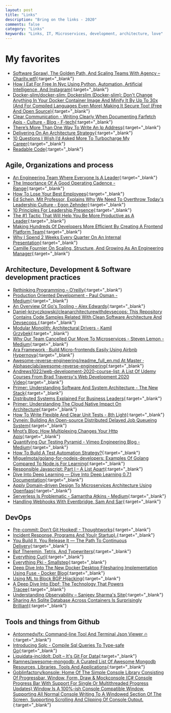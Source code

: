 ```yaml
---
layout: post
title: "Links"
description: "Bring on the links - 2020"
comments: false
category: "Links"
keywords: "Links, IT, Microservices, development, architecture, love"
---
```

<!-- markdownlint-disable MD033 MD020 MD025-->
# My favorites<a name="favorites"></a>

- [Software Sprawl, The Golden Path, And Scaling Teams With Agency – Charity.wtf](https://charity.wtf/2018/12/02/software-sprawl-the-golden-path-and-scaling-teams-with-agency/){:target="_blank"}
- [How I Eat For Free In Nyc Using Python, Automation, Artificial Intelligence, And Instagram](https://medium.com/@chrisbuetti/how-i-eat-for-free-in-nyc-using-python-automation-artificial-intelligence-and-instagram-a5ed8a1e2a10){:target="_blank"}
- [Docker-slim/docker-slim: Dockerslim (Docker-slim): Don't Change Anything In Your Docker Container Image And Minify It By Up To 30x (And For Compiled Languages Even More) Making It Secure Too! (Free And Open Source)](https://github.com/docker-slim/docker-slim){:target="_blank"}
- [Clear Communication - Writing Clearly When Documenting Farfetch Apis - Culture - Blog - F-tech](https://www.farfetchtechblog.com/en/blog/post/clear-communication-writing-clearly-when-documenting-farfetch-apis/){:target="_blank"}
- [There’s More Than One Way To Write An Ip Address](https://ma.ttias.be/theres-more-than-one-way-to-write-an-ip-address/){:target="_blank"}
- [Delivering On An Architecture Strategy](https://blog.thepete.net/blog/2019/12/09/delivering-on-an-architecture-strategy/){:target="_blank"}
- [10 Questions I Wish I’d Asked More To Turbocharge My Career](https://medium.com/@joulee/10-questions-i-wish-id-asked-more-to-turbocharge-my-career-afad1b0fa501){:target="_blank"}
- [Readable Code](https://blog.pragmaticengineer.com/readable-code/){:target="_blank"}

## Agile, Organizations and process<a name="agile"></a>

- [An Engineering Team Where Everyone Is A Leader](https://blog.pragmaticengineer.com/a-team-where-everyone-is-a-leader/){:target="_blank"}
- [The Importance Of A Good Operating Cadence - Range](https://www.range.co/blog/the-importance-of-a-good-operating-cadence){:target="_blank"}
- [How To Lose Your Best Employees](https://hbr.org/2018/04/how-to-lose-your-best-employees){:target="_blank"}
- [Ed Schein, Mit Professor, Explains Why We Need To Overthrow Today's Leadership Culture - Egon Zehnder](https://www.egonzehnder.com/insight/in-conversation-with-ed-schein?__s=wakwmyepmhismx8ehtnp){:target="_blank"}
- [10 Principles For Leadership Presence](https://www.strategy-business.com/article/10-principles-for-leadership-presence?__s=wakwmyepmhismx8ehtnp){:target="_blank"}
- [The #1 Tactic That Will Help You Be More Productive as A Leader](https://www.leadershipnow.com/leadingblog/){:target="_blank"}
- [Making Hundreds Of Developers More Efficient By Creating A Frontend Platform Team](https://product.hubspot.com/blog/frontend-platform){:target="_blank"}
- [Why I Spend 2 Weeks Every Quarter On An Internal Presentation](https://medium.com/@collinmathilde/why-i-spend-2-weeks-every-quarter-on-an-internal-presentation-d5b3bdebd5f8){:target="_blank"}
- [Camille Fournier On Scaling, Structure, And Growing As An Engineering Manager](https://blog.gitprime.com/camille-fournier-on-scaling-structure-and-growing-as-an-engineering-manager/){:target="_blank"}

## Architecture, Development & Software development practices <a name="development"></a>

- [Rethinking Programming – O’reilly](https://www.oreilly.com/radar/rethinking-programming/){:target="_blank"}
- [Production Oriented Development - Paul Osman - Medium](https://medium.com/@paulosman/production-oriented-development-8ae05f8cc7ea){:target="_blank"}
- [An Overview Of Go's Tooling - Alex Edwards](https://www.alexedwards.net/blog/an-overview-of-go-tooling){:target="_blank"}
- [Daniel-krzyczkowski/cleanarchitecturewithdevsecops: This Repository Contains Code Samples Related With Clean Software Architecture And Devsecops.](https://github.com/Daniel-Krzyczkowski/CleanArchitectureWithDevSecOps){:target="_blank"}
- [Modular Monolith: Architectural Drivers - Kamil Grzybek](http://www.kamilgrzybek.com/design/modular-monolith-architectural-drivers/){:target="_blank"}
- [Why Our Team Cancelled Our Move To Microservices - Steven Lemon - Medium](https://medium.com/@steven.lemon182/why-our-team-cancelled-our-move-to-microservices-8fd87898d952){:target="_blank"}
- [Ara Framework · Build Micro-frontends Easily Using Airbnb Hypernova](https://ara-framework.github.io/website/){:target="_blank"}
- [Awesome-reverse-engineering/readme_full_en.md At Master · Alphaseclab/awesome-reverse-engineering](https://github.com/alphaSeclab/awesome-reverse-engineering/blob/master/Readme_full_en.md){:target="_blank"}
- [Andrews1022/web-development-2020-course-list: A List Of Udemy Courses From Brad Traversy's Web Development 2020 Video](https://github.com/andrews1022/web-development-2020-course-list){:target="_blank"}
- [Primer: Understanding Software And System Architecture - The New Stack](https://thenewstack.io/primer-understanding-software-and-system-architecture/){:target="_blank"}
- [Distributed Systems Explained For Business Leaders](https://thenewstack.io/primer-distributed-systems-and-cloud-native-computing/){:target="_blank"}
- [Primer: Understanding The Cloud Native Impact On Architecture](https://thenewstack.io/primer-understanding-the-cloud-native-impact-on-architecture/){:target="_blank"}
- [How To Write Flexible And Clear Unit Tests - 8th Light](https://8thlight.com/blog/rani-zilpelwar/2019/12/10/write-flexible-and-clear-unit-tests.html){:target="_blank"}
- [Dynein: Building An Open-source Distributed Delayed Job Queueing System](https://medium.com/airbnb-engineering/dynein-building-a-distributed-delayed-job-queueing-system-93ab10f05f99){:target="_blank"}
- [Mnot’s Blog: How Multiplexing Changes Your Http Apis](https://www.mnot.net/blog/2019/10/13/h2_api_multiplexing){:target="_blank"}
- [Quantifying Our Testing Pyramid - Vimeo Engineering Blog - Medium](https://medium.com/vimeo-engineering-blog/quantifying-our-testing-pyramid-aa223c82b92c){:target="_blank"}
- [How To Build A Test Automation Strategy?](https://www.simform.com/test-automation-strategy/){:target="_blank"}
- [Miguelmota/golang-for-nodejs-developers: Examples Of Golang Compared To Node.js For Learning](https://github.com/miguelmota/golang-for-nodejs-developers){:target="_blank"}
- [Responsible Javascript: Part I – A List Apart](https://alistapart.com/article/responsible-javascript-part-1/){:target="_blank"}
- [Dive Into Deep Learning — Dive Into Deep Learning 0.7.1 Documentation](https://d2l.ai/){:target="_blank"}
- [Apply Domain-driven Design To Microservices Architecture Using Openfaas](https://medium.com/red-gold/telar-social-media-architecture-using-domain-driven-design-for-microservices-319c514199e4){:target="_blank"}
- [Serverless Is Problematic - Samantha Atkins - Medium](https://medium.com/@sjatkins/serverless-is-problematic-3335ffaabc44){:target="_blank"}
- [Handling Webhooks With Eventbridge, Sam And Sar](https://serverless.pub/webhooks-with-evenbridge/){:target="_blank"}

## DevOps<a name="devops"></a>

- [Pre-commit: Don’t Git Hooked! - Thoughtworks](https://www.thoughtworks.com/insights/blog/pre-commit-don-t-git-hooked){:target="_blank"}
- [Incident Response, Programs And You(r Startup).](https://lethain.com/incident-response-programs-and-your-startup/){:target="_blank"}
- [You Build It, You Release It — The Path To Continuous Delivery](https://medium.com/wandera-engineering/you-build-it-you-release-it-the-path-to-continuous-delivery-c5a4d7edd75d){:target="_blank"}
- [Bpf Theremin, Tetris, And Typewriters](http://www.brendangregg.com/blog/2019-12-22/bpf-theremin.html){:target="_blank"}
- [Everything Curl](https://bagder.gitbook.io/everything-curl/){:target="_blank"}
- [Everything Pki - Smallstep](https://smallstep.com/blog/everything-pki/){:target="_blank"}
- [Deep Dive Into The New Docker Desktop Filesharing Implementation Using Fuse - Docker Blog](https://www.docker.com/blog/deep-dive-into-new-docker-desktop-filesharing-implementation/){:target="_blank"}
- [Using ML to Block BGP Hijacking](https://www.usenix.org/system/files/login/articles/login_winter19_02_camp.pdf){:target="_blank"}
- [A Deep Dive Into Ebpf: The Technology That Powers Tracee](https://blog.aquasec.com/intro-ebpf-tracing-containers){:target="_blank"}
- [Understanding Observability – Sanjeev Sharma's Site](https://sdarchitect.blog/2020/01/08/understanding-observability/){:target="_blank"}
- [Sharing An Sqlite Database Across Containers Is Surprisingly Brilliant](https://medium.com/@rbranson/sharing-sqlite-databases-across-containers-is-surprisingly-brilliant-bacb8d753054){:target="_blank"}

## Tools and things from Github <a name="tools"></a>

- [Antonmedv/fx: Command-line Tool And Terminal Json Viewer 🔥](https://github.com/antonmedv/fx){:target="_blank"}
- [Introducing Sqlc - Compile Sql Queries To Type-safe Go](https://conroy.org/introducing-sqlc){:target="_blank"}
- [Liquidata-inc/dolt: Dolt – It's Git For Data](https://github.com/liquidata-inc/dolt){:target="_blank"}
- [Ramnes/awesome-mongodb: A Curated List Of Awesome Mongodb Resources, Libraries, Tools And Applications](https://github.com/ramnes/awesome-mongodb){:target="_blank"}
- [Goblinfactory/konsole: Home Of The Simple Console Library Consisting Of Progressbar, Window, Form, Draw & Mockconsole (C# Console Progress Bar With Support For Single Or Multithreaded Progress Updates) Window Is A 100%-ish Console Compatible Window, Supporting All Normal Console Writing To A Windowed Section Of The Screen, Supporting Scrolling And Clipping Of Console Output.](https://github.com/goblinfactory/konsole){:target="_blank"}